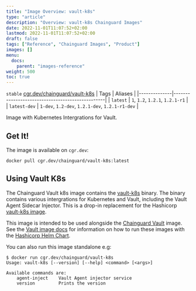 ```yaml
---
title: "Image Overview: vault-k8s"
type: "article"
description: "Overview: vault-k8s Chainguard Images"
date: 2022-11-01T11:07:52+02:00
lastmod: 2022-11-01T11:07:52+02:00
draft: false
tags: ["Reference", "Chainguard Images", "Product"]
images: []
menu:
  docs:
    parent: "images-reference"
weight: 500
toc: true
---
```


`stable` [cgr.dev/chainguard/vault-k8s](https://github.com/chainguard-images/images/tree/main/images/vault-k8s)
| Tags         | Aliases                                         |
|--------------|-------------------------------------------------|
| `latest`     | `1`, `1.2`, `1.2.1`, `1.2.1-r1`                 |
| `latest-dev` | `1-dev`, `1.2-dev`, `1.2.1-dev`, `1.2.1-r1-dev` |



Image with Kubernetes Intergrations for Vault.

## Get It!

The image is available on `cgr.dev`:

```
docker pull cgr.dev/chainguard/vault-k8s:latest
```

## Using Vault K8s

The Chainguard Vault k8s image contains the [vault-k8s](https://github.com/hashicorp/vault-k8s) binary. The binary contains various
intergrations for Kubernetes and Vault, including the Vault Agent Sidecar Injector.
This is a drop-in replacement for the Hashicorp [vault-k8s image](https://hub.docker.com/r/hashicorp/vault-k8s). 

This image is intended to be used alongside the [Chainguard
Vault](https://github.com/chainguard-images/images/tree/main/images/vault) image. See the [Vault
image docs](https://github.com/chainguard-images/images/tree/main/images/vault#helm-chart-usage) for
information on how to run these images with the [Hashicorp Helm Chart](https://github.com/hashicorp/vault-helm).

You can also run this image standalone e.g:

```shell
$ docker run cgr.dev/chainguard/vault-k8s
Usage: vault-k8s [--version] [--help] <command> [<args>]

Available commands are:
    agent-inject    Vault Agent injector service
    version         Prints the version
```

